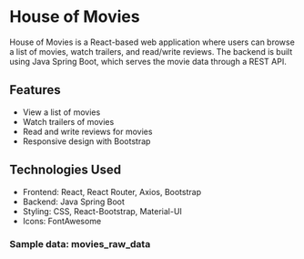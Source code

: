 # House of Movies

House of Movies is a React-based web application where users can browse a list of movies, watch trailers, and read/write reviews. The backend is built using Java Spring Boot, which serves the movie data through a REST API.

## Features

- View a list of movies
- Watch trailers of movies
- Read and write reviews for movies
- Responsive design with Bootstrap

## Technologies Used

- Frontend: React, React Router, Axios, Bootstrap
- Backend: Java Spring Boot
- Styling: CSS, React-Bootstrap, Material-UI
- Icons: FontAwesome


### Sample data: movies_raw_data
